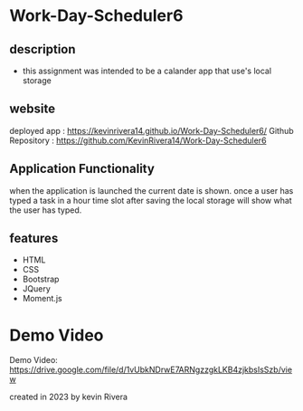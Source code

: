 # Work-Day-Scheduler6 

## description 
- this assignment was intended to be a calander app that use's local storage 

## website 
deployed app :  https://kevinrivera14.github.io/Work-Day-Scheduler6/
Github Repository : https://github.com/KevinRivera14/Work-Day-Scheduler6 

## Application Functionality 
 when the application is launched the current date is shown. once a user has typed a task in a hour time slot after saving the local storage will show what the user has typed. 

 ## features 
 - HTML
 - CSS 
 - Bootstrap 
 - JQuery 
 - Moment.js 

 # Demo Video 
 Demo Video: https://drive.google.com/file/d/1vUbkNDrwE7ARNgzzgkLKB4zjkbsIsSzb/view 

created in 2023 by kevin Rivera 
